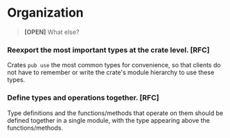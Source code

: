 # Organization

> **[OPEN]** What else?

### Reexport the most important types at the crate level. [RFC]

Crates `pub use` the most common types for convenience, so that clients do not
have to remember or write the crate's module hierarchy to use these types.

### Define types and operations together. [RFC]

Type definitions and the functions/methods that operate on them should be
defined together in a single module, with the type appearing above the
functions/methods.
